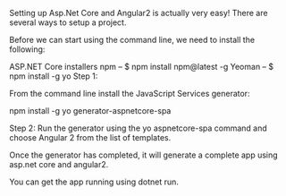 Setting up Asp.Net Core and Angular2 is actually very easy!  There are several ways to setup a project.

Before we can start using the command line, we need to install the following:

ASP.NET Core installers
npm – $ npm install npm@latest -g
Yeoman – $ npm install -g yo
Step 1:

From the command line install the JavaScript Services generator:

npm install -g yo generator-aspnetcore-spa

Step 2:
Run the generator using the yo aspnetcore-spa command and choose Angular 2 from the list of templates.

Once the generator has completed, it will generate a complete app using asp.net core and angular2.  

You can get the app running using dotnet run.
